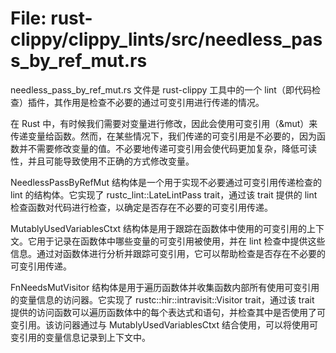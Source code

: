 # File: rust-clippy/clippy_lints/src/needless_pass_by_ref_mut.rs

needless_pass_by_ref_mut.rs 文件是 rust-clippy 工具中的一个 lint（即代码检查）插件，其作用是检查不必要的通过可变引用进行传递的情况。

在 Rust 中，有时候我们需要对变量进行修改，因此会使用可变引用（&mut）来传递变量给函数。然而，在某些情况下，我们传递的可变引用是不必要的，因为函数并不需要修改变量的值。不必要地传递可变引用会使代码更加复杂，降低可读性，并且可能导致使用不正确的方式修改变量。

NeedlessPassByRefMut 结构体是一个用于实现不必要通过可变引用传递检查的 lint 的结构体。它实现了 rustc_lint::LateLintPass trait，通过该 trait 提供的 lint 检查函数对代码进行检查，以确定是否存在不必要的可变引用传递。

MutablyUsedVariablesCtxt 结构体是用于跟踪在函数体中使用的可变引用的上下文。它用于记录在函数体中哪些变量的可变引用被使用，并在 lint 检查中提供这些信息。通过对函数体进行分析并跟踪可变引用，它可以帮助检查是否存在不必要的可变引用传递。

FnNeedsMutVisitor 结构体是用于遍历函数体并收集函数内部所有使用可变引用的变量信息的访问器。它实现了 rustc::hir::intravisit::Visitor trait，通过该 trait 提供的访问函数可以遍历函数体中的每个表达式和语句，并检查其中是否使用了可变引用。该访问器通过与 MutablyUsedVariablesCtxt 结合使用，可以将使用可变引用的变量信息记录到上下文中。

